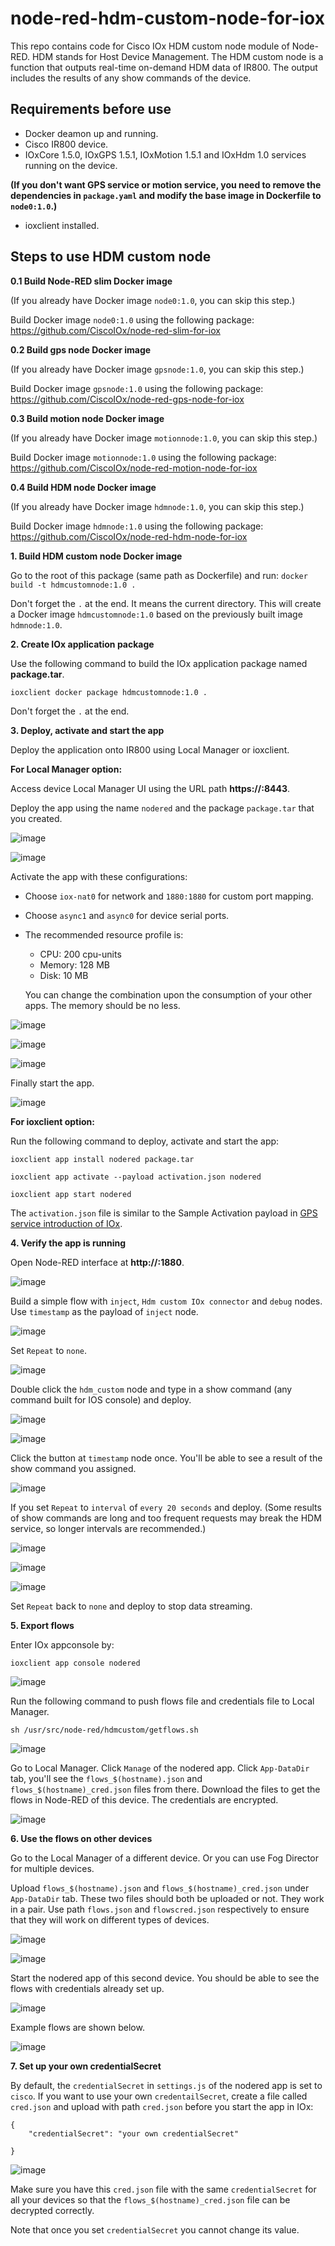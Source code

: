 # node-red-hdm-custom-node-for-iox

This repo contains code for Cisco IOx HDM custom node module of Node-RED. HDM stands for Host Device Management. The HDM custom node is a function that outputs real-time on-demand HDM data of IR800. The output includes the results of any show commands of the device.

## Requirements before use

- Docker deamon up and running.
- Cisco IR800 device.
- IOxCore 1.5.0, IOxGPS 1.5.1, IOxMotion 1.5.1 and IOxHdm 1.0 services running on the device.

**(If you don't want GPS service or motion service, you need to remove the dependencies in `package.yaml` and modify the base image in Dockerfile to `node0:1.0`.)**

- ioxclient installed.

## Steps to use HDM custom node

**0.1 Build Node-RED slim Docker image**

(If you already have Docker image `node0:1.0`, you can skip this step.)

Build Docker image `node0:1.0` using the following package:
https://github.com/CiscoIOx/node-red-slim-for-iox

**0.2 Build gps node Docker image**

(If you already have Docker image `gpsnode:1.0`, you can skip this step.)

Build Docker image `gpsnode:1.0` using the following package:
https://github.com/CiscoIOx/node-red-gps-node-for-iox

**0.3 Build motion node Docker image**

(If you already have Docker image `motionnode:1.0`, you can skip this step.)

Build Docker image `motionnode:1.0` using the following package:
https://github.com/CiscoIOx/node-red-motion-node-for-iox

**0.4 Build HDM node Docker image**

(If you already have Docker image `hdmnode:1.0`, you can skip this step.)

Build Docker image `hdmnode:1.0` using the following package:
https://github.com/CiscoIOx/node-red-hdm-node-for-iox

**1. Build HDM custom node Docker image**

Go to the root of this package (same path as Dockerfile) and run:
`docker build -t hdmcustomnode:1.0 .`

Don't forget the `.` at the end. It means the current directory.
This will create a Docker image `hdmcustomnode:1.0` based on the previously built image `hdmnode:1.0`.

**2. Create IOx application package**

Use the following command to build the IOx application package named **package.tar**.

`ioxclient docker package hdmcustomnode:1.0 .`

Don't forget the `.` at the end.

**3. Deploy, activate and start the app**

Deploy the application onto IR800 using Local Manager or ioxclient.

**For Local Manager option:**

Access device Local Manager UI using the URL path **https://:8443**.

Deploy the app using the name `nodered` and the package `package.tar` that you created.

![image](https://user-images.githubusercontent.com/47573639/52669802-ec58eb80-2ecb-11e9-98ac-655385899b88.png)

![image](https://user-images.githubusercontent.com/47573639/52669839-0692c980-2ecc-11e9-8e75-940cd17bec35.png)

Activate the app with these configurations:
- Choose `iox-nat0` for network and `1880:1880` for custom port mapping.
- Choose `async1` and `async0` for device serial ports.
- The recommended resource profile is:
  - CPU: 200 cpu-units
  - Memory: 128 MB
  - Disk: 10 MB

  You can change the combination upon the consumption of your other apps. The memory should be no less.

![image](https://user-images.githubusercontent.com/47573639/52669886-21653e00-2ecc-11e9-9a46-a0d7893ebd6c.png)

![image](https://user-images.githubusercontent.com/47573639/52669905-33df7780-2ecc-11e9-9e87-2034a9c277c3.png)

![image](https://user-images.githubusercontent.com/47573639/52669953-478ade00-2ecc-11e9-8b28-372632210bfc.png)

Finally start the app.

![image](https://user-images.githubusercontent.com/47573639/52670022-730dc880-2ecc-11e9-9e7d-596e5a8aed68.png)

**For ioxclient option:**

Run the following command to deploy, activate and start the app:

`ioxclient app install nodered package.tar`

`ioxclient app activate --payload activation.json nodered`

`ioxclient app start nodered`

The `activation.json` file is similar to the Sample Activation payload in [GPS service introduction of IOx](https://developer.cisco.com/docs/iox/#!how-to-install-gps-service/how-to-install-gps-service).

**4. Verify the app is running**

Open Node-RED interface at **http://:1880**.

![image](https://user-images.githubusercontent.com/47573639/52670134-ad776580-2ecc-11e9-8cdc-ee5e62316ee2.png)

Build a simple flow with `inject`, `Hdm custom IOx connector` and `debug` nodes. Use `timestamp` as the payload of `inject` node.

![image](https://user-images.githubusercontent.com/47573639/52672273-3a70ed80-2ed2-11e9-949d-a8b97e2ad7b4.png)

Set `Repeat` to `none`.

![image](https://user-images.githubusercontent.com/47573639/52672290-4b216380-2ed2-11e9-8b95-ffc8313a6092.png)

Double click the `hdm_custom` node and type in a show command (any command built for IOS console) and deploy.

![image](https://user-images.githubusercontent.com/47573639/52672324-64c2ab00-2ed2-11e9-9e2a-2689879673ba.png)

![image](https://user-images.githubusercontent.com/47573639/52672348-73a95d80-2ed2-11e9-8cbf-50e777c857bc.png)

Click the button at `timestamp` node once. You'll be able to see a result of the show command you assigned.

![image](https://user-images.githubusercontent.com/47573639/52672382-8f146880-2ed2-11e9-9b65-b93aac22334b.png)

If you set `Repeat` to `interval` of `every 20 seconds` and deploy. (Some results of show commands are long and too frequent requests may break the HDM service, so longer intervals are recommended.)

![image](https://user-images.githubusercontent.com/47573639/52672406-9fc4de80-2ed2-11e9-9ef5-01c092805097.png)

![image](https://user-images.githubusercontent.com/47573639/52672421-ad7a6400-2ed2-11e9-8ac2-ac44384edce7.png)

![image](https://user-images.githubusercontent.com/47573639/52672440-b9febc80-2ed2-11e9-9eb5-454f6d937913.png)

Set `Repeat` back to `none` and deploy to stop data streaming.

**5. Export flows**

Enter IOx appconsole by:

`ioxclient app console nodered`

![image](https://user-images.githubusercontent.com/47573639/52670461-6e95df80-2ecd-11e9-89dc-2605bb189b47.png)

Run the following command to push flows file and credentials file to Local Manager.

`sh /usr/src/node-red/hdmcustom/getflows.sh`

![image](https://user-images.githubusercontent.com/47573639/52672476-d3a00400-2ed2-11e9-8a0a-cb6cb8832e32.png)

Go to Local Manager. Click `Manage` of the nodered app. Click `App-DataDir` tab, you'll see the `flows_$(hostname).json` and `flows_$(hostname)_cred.json` files from there. Download the files to get the flows in Node-RED of this device. The credentials are encrypted.

![image](https://user-images.githubusercontent.com/47573639/52670527-a6048c00-2ecd-11e9-8654-7d1b47515fb9.png)

**6. Use the flows on other devices**

Go to the Local Manager of a different device. Or you can use Fog Director for multiple devices.

Upload `flows_$(hostname).json` and `flows_$(hostname)_cred.json` under `App-DataDir` tab. These two files should both be uploaded or not. They work in a pair. Use path `flows.json` and `flowscred.json` respectively to ensure that they will work on different types of devices.

![image](https://user-images.githubusercontent.com/47573639/52670554-b61c6b80-2ecd-11e9-82f0-b95756111426.png)

![image](https://user-images.githubusercontent.com/47573639/52670584-c9c7d200-2ecd-11e9-9248-f7975a79d684.png)

Start the nodered app of this second device. You should be able to see the flows with credentials already set up.

![image](https://user-images.githubusercontent.com/47573639/52670612-dc420b80-2ecd-11e9-91ba-a8438398db41.png)

Example flows are shown below.

![image](https://user-images.githubusercontent.com/47573639/52672088-9b4bf600-2ed1-11e9-8ce6-802a29665c9b.png)

**7. Set up your own credentialSecret**

By default, the `credentialSecret` in `settings.js` of the nodered app is set to `cisco`. If you want to use your own `credentailSecret`, create a file called `cred.json` and upload with path `cred.json` before you start the app in IOx:

```
{
	"credentialSecret": "your own credentialSecret"

}
```

![image](https://user-images.githubusercontent.com/47573639/52670692-0abfe680-2ece-11e9-8edc-9123ede79bbd.png)

Make sure you have this `cred.json` file with the same `credentialSecret` for all your devices so that the `flows_$(hostname)_cred.json` file can be decrypted correctly.

Note that once you set `credentialSecret` you cannot change its value.